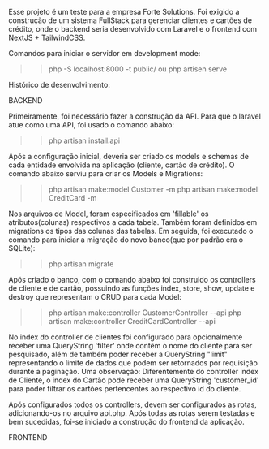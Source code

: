 Esse projeto é um teste para a empresa Forte Solutions. Foi exigido a construção de um sistema FullStack para gerenciar clientes e cartões de crédito, onde o backend seria desenvolvido com Laravel e o frontend com NextJS + TailwindCSS. 

Comandos para iniciar o servidor em development mode:

>> php -S localhost:8000 -t public/
ou
>> php artisen serve






Histórico de desenvolvimento:



BACKEND

Primeiramente, foi necessário fazer a construção da API. Para que o laravel atue como uma API, foi usado o comando abaixo:

>> php artisan install:api

Após a configuração inicial, deveria ser criado os models e schemas de cada entidade envolvida na aplicação (cliente, cartão de crédito). O comando abaixo serviu para criar os Models e Migrations: 

>>php artisan make:model Customer -m
>>php artisan make:model CreditCard -m

Nos arquivos de Model, foram especificados em 'fillable' os atributos(colunas) respectivos a cada tabela. Também foram definidos em migrations os tipos das colunas das tabelas. Em seguida, foi executado o comando para iniciar a migração do novo banco(que por padrão era o SQLite):

>> php artisan migrate

Após criado o banco, com o comando abaixo foi construido os controllers de cliente e de cartão, possuindo as funções index, store, show, update e destroy que representam o CRUD para cada Model:

>> php artisan make:controller CustomerController --api
>> php artisan make:controller CreditCardController --api

No index do controller de clientes foi configurado para opcionalmente receber uma QueryString 'filter' onde contêm o nome do cliente para ser pesquisado, além de também poder receber a QueryString "limit" representando o limite de dados que podem ser retornados por requisição durante a paginação.
Uma observação: Diferentemente do controller index de Cliente, o index do Cartão pode receber uma QueryString 'customer_id' para poder filtrar os cartões pertencentes ao respectivo id do cliente.

Após configurados todos os controllers, devem ser configurados as rotas, adicionando-os no arquivo api.php.
Após todas as rotas serem testadas e bem sucedidas, foi-se iniciado a construção do frontend da aplicação.



FRONTEND





